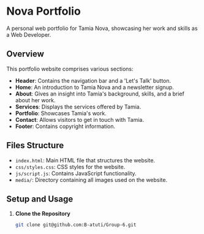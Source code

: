# Nova Portfolio

A personal web portfolio for Tamia Nova, showcasing her work and skills as a Web Developer.

## Overview

This portfolio website comprises various sections:

- **Header**: Contains the navigation bar and a 'Let's Talk' button.
- **Home**: An introduction to Tamia Nova and a newsletter signup.
- **About**: Gives an insight into Tamia's background, skills, and a brief about her work.
- **Services**: Displays the services offered by Tamia.
- **Portfolio**: Showcases Tamia's work.
- **Contact**: Allows visitors to get in touch with Tamia.
- **Footer**: Contains copyright information.

## Files Structure

- `index.html`: Main HTML file that structures the website.
- `css/styles.css`: CSS styles for the website.
- `js/script.js`: Contains JavaScript functionality.
- `media/`: Directory containing all images used on the website.

## Setup and Usage

1. **Clone the Repository**

   ```bash
   git clone git@github.com:B-atuti/Group-6.git
